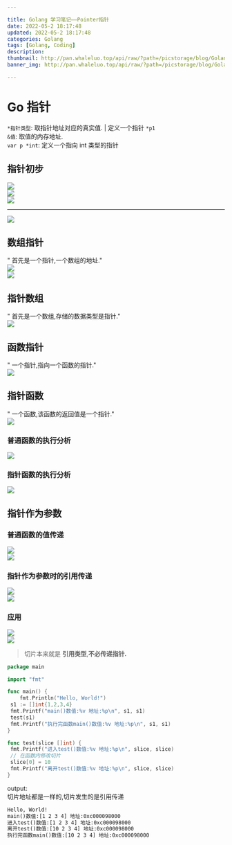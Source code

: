 ```yaml
---

title: Golang 学习笔记——Pointer指针
date: 2022-05-2 18:17:48
updated: 2022-05-2 18:17:48
categories: Golang
tags: [Golang, Coding]
description:
thumbnail: http://pan.whaleluo.top/api/raw/?path=/picstorage/blog/Golang/icon_img.png
banner_img: http://pan.whaleluo.top/api/raw/?path=/picstorage/blog/Golang/icon_img.png

---
```


# Go 指针

`*指针类型`: 取指针地址对应的真实值. | 定义一个指针 `*p1`  
`&值`: 取值的内存地址.  
`var p *int`: 定义一个指向 int 类型的指针

## 指针初步

![](http://pan.whaleluo.top/api/raw/?path=/picstorage/blog/Golang/pointer-1.png)  
![](http://pan.whaleluo.top/api/raw/?path=/picstorage/blog/Golang/pointer-2.png)  
![](http://pan.whaleluo.top/api/raw/?path=/picstorage/blog/Golang/pointer-3.png)

---

![](http://pan.whaleluo.top/api/raw/?path=/picstorage/blog/Golang/pointer-7.png)

## 数组指针

" 首先是一个指针,一个数组的地址."  
![](http://pan.whaleluo.top/api/raw/?path=/picstorage/blog/Golang/pointer-4.png)  
![](http://pan.whaleluo.top/api/raw/?path=/picstorage/blog/Golang/pointer-5.png)

## 指针数组

" 首先是一个数组,存储的数据类型是指针."  
![](http://pan.whaleluo.top/api/raw/?path=/picstorage/blog/Golang/pointer-6.png)

## 函数指针

" 一个指针,指向一个函数的指针."  
![](http://pan.whaleluo.top/api/raw/?path=/picstorage/blog/Golang/pointer-8.png)

## 指针函数

" 一个函数,该函数的返回值是一个指针."  
![](http://pan.whaleluo.top/api/raw/?path=/picstorage/blog/Golang/pointer-9.png)

### 普通函数的执行分析

![](http://pan.whaleluo.top/api/raw/?path=/picstorage/blog/Golang/pointer-10.png)

### 指针函数的执行分析

![](http://pan.whaleluo.top/api/raw/?path=/picstorage/blog/Golang/pointer-11.png)

## 指针作为参数

### 普通函数的值传递

![](http://pan.whaleluo.top/api/raw/?path=/picstorage/blog/Golang/pointer-12.png)  
![](http://pan.whaleluo.top/api/raw/?path=/picstorage/blog/Golang/pointer-13.png)

### 指针作为参数时的引用传递

![](http://pan.whaleluo.top/api/raw/?path=/picstorage/blog/Golang/pointer-14.png)  
![](http://pan.whaleluo.top/api/raw/?path=/picstorage/blog/Golang/pointer-15.png)

### 应用

![](http://pan.whaleluo.top/api/raw/?path=/picstorage/blog/Golang/pointer-16.png)  
![](http://pan.whaleluo.top/api/raw/?path=/picstorage/blog/Golang/pointer-17.png)

> 切片本来就是 **引用类型**,**不必传递指针.**

```go
package main

import "fmt"

func main() {
    fmt.Println("Hello, World!")
 s1 := []int{1,2,3,4}
 fmt.Printf("main()数值:%v 地址:%p\n", s1, s1)
 test(s1)
 fmt.Printf("执行完函数main()数值:%v 地址:%p\n", s1, s1)
}

func test(slice []int) {
 fmt.Printf("进入test()数值:%v 地址:%p\n", slice, slice)
 // 在函数内修改切片
 slice[0] = 10
 fmt.Printf("离开test()数值:%v 地址:%p\n", slice, slice)
}
```

output:  
切片地址都是一样的,切片发生的是引用传递

```txt
Hello, World!
main()数值:[1 2 3 4] 地址:0xc000098000
进入test()数值:[1 2 3 4] 地址:0xc000098000
离开test()数值:[10 2 3 4] 地址:0xc000098000
执行完函数main()数值:[10 2 3 4] 地址:0xc000098000
```
